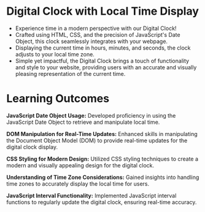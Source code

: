 # Digital Clock with Local Time Display
* Experience time in a modern perspective with our Digital Clock!
* Crafted using HTML, CSS, and the precision of JavaScript's Date Object, this clock seamlessly integrates with your webpage.
* Displaying the current time in hours, minutes, and seconds, the clock adjusts to your local time zone.
* Simple yet impactful, the Digital Clock brings a touch of functionality and style to your website, providing users with an accurate and visually pleasing representation of the current time.

# Learning Outcomes

**JavaScript Date Object Usage:**
Developed proficiency in using the JavaScript Date Object to retrieve and manipulate local time.

**DOM Manipulation for Real-Time Updates:**
Enhanced skills in manipulating the Document Object Model (DOM) to provide real-time updates for the digital clock display.

**CSS Styling for Modern Design:**
Utilized CSS styling techniques to create a modern and visually appealing design for the digital clock.

**Understanding of Time Zone Considerations:**
Gained insights into handling time zones to accurately display the local time for users.

**JavaScript Interval Functionality:**
Implemented JavaScript interval functions to regularly update the digital clock, ensuring real-time accuracy.
